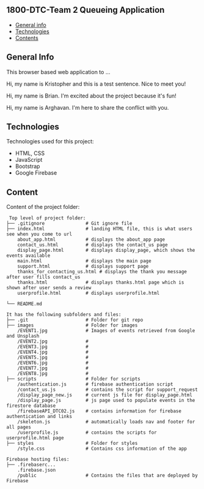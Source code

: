 ## 1800-DTC-Team 2 Queueing Application

* [General info](#general-info)
* [Technologies](#technologies)
* [Contents](#content)

## General Info
This browser based web application to ...

Hi, my name is Kristopher and this is a test sentence. Nice to meet you!

Hi, my name is Brian. I'm excited about the project because it's fun!
	
Hi, my name is Arghavan. I'm here to share the conflict with you.

## Technologies
Technologies used for this project:
* HTML, CSS
* JavaScript
* Bootstrap 
* Google Firebase
	
## Content
Content of the project folder:

```
 Top level of project folder: 
├── .gitignore               # Git ignore file
├── index.html               # landing HTML file, this is what users see when you come to url
    about_app.html           # displays the about_app page
    contact_us.html          # displays the contact_us page
    display_page.html        # displays display_page, which shows the events available
    main.html                # displays the main page
    support.html             # displays support page
    thanks_for_contacting_us.html # displays the thank you message after user fills contact_us
    thanks.html              # displays thanks.html page which is shown after user sends a review
    userprofile.html         # displays userprofile.html
               
└── README.md

It has the following subfolders and files:
├── .git                     # Folder for git repo
├── images                   # Folder for images
    /EVENT1.jpg              # Images of events retrieved from Google and Unsplash
    /EVENT2.jpg              # 
    /EVENT3.jpg              #
    /EVENT4.jpg              #
    /EVENT5.jpg              #
    /EVENT6.jpg              #
    /EVENT7.jpg              #
    /EVENT8.jpg              #
├── scripts                  # Folder for scripts
    /authentication.js       # firebase authentication script
    /contact_us.js           # contains the script for support_request
    /display_page_new.js     # current js file for display_page.html
    /display_page.js         # js page used to populate events in the firestore database
    /firebaseAPI_DTC02.js    # contains information for firebase authentication and links
    /skeleton.js             # automatically loads nav and footer for all pages
    /userprofile.js          # contains the scripts for userprofile.html page
├── styles                   # Folder for styles
    /style.css               # Contains css information of the app

Firebase hosting files: 
├── .firebaserc...
    .firebase.json
    /public                  # Contains the files that are deployed by Firebase


```
